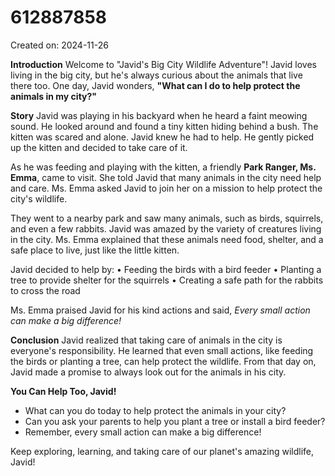 # 612887858

Created on: 2024-11-26

**Introduction**
Welcome to "Javid's Big City Wildlife Adventure"! Javid loves living in the big city, but he's always curious about the animals that live there too. One day, Javid wonders, **"What can I do to help protect the animals in my city?"**

**Story**
Javid was playing in his backyard when he heard a faint meowing sound. He looked around and found a tiny kitten hiding behind a bush. The kitten was scared and alone. Javid knew he had to help. He gently picked up the kitten and decided to take care of it.

As he was feeding and playing with the kitten, a friendly **Park Ranger, Ms. Emma**, came to visit. She told Javid that many animals in the city need help and care. Ms. Emma asked Javid to join her on a mission to help protect the city's wildlife.

They went to a nearby park and saw many animals, such as birds, squirrels, and even a few rabbits. Javid was amazed by the variety of creatures living in the city. Ms. Emma explained that these animals need food, shelter, and a safe place to live, just like the little kitten.

Javid decided to help by:
• Feeding the birds with a bird feeder
• Planting a tree to provide shelter for the squirrels
• Creating a safe path for the rabbits to cross the road

Ms. Emma praised Javid for his kind actions and said, *_Every small action can make a big difference!_*

**Conclusion**
Javid realized that taking care of animals in the city is everyone's responsibility. He learned that even small actions, like feeding the birds or planting a tree, can help protect the wildlife. From that day on, Javid made a promise to always look out for the animals in his city.

**You Can Help Too, Javid!**

* What can you do today to help protect the animals in your city?
* Can you ask your parents to help you plant a tree or install a bird feeder?
* Remember, every small action can make a big difference!

Keep exploring, learning, and taking care of our planet's amazing wildlife, Javid!
